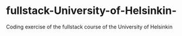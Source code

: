 # fullstack-University-of-Helsinkin-
Coding exercise of the fullstack course of the University of Helsinkin
